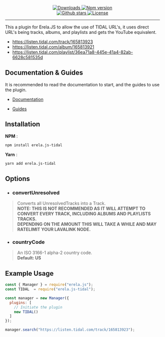 <div align = "center">
<a href="https://www.npmjs.com/package/erela.js-tidal">
<img src="https://img.shields.io/npm/dw/erela.js-tidal?color=CC3534&logo=npm&style=for-the-badge" alt="Downloads">
</a>

<a href="https://www.npmjs.com/package/erela.js-tidal">
<img src="https://img.shields.io/npm/v/erela.js-tidal?color=red&label=Version&logo=npm&style=for-the-badge" alt="Npm version">
</a>
<br>

<a href="https://github.com/WearifulCupid0/erela.js-tidal">
<img src="https://img.shields.io/github/stars/wearifulcupid0/erela.js-tidal?color=333&logo=github&style=for-the-badge" alt="Github stars">
</a>

<a href="https://github.com/WearifulCupid0/erela.js-tidal/blob/master/LICENSE">
<img src="https://img.shields.io/github/license/wearifulcupid0/erela.js-tidal?color=6e5494&logo=github&style=for-the-badge" alt="License">
</a>
<hr>
</div>
This a plugin for Erela.JS to allow the use of TIDAL URL's, it uses direct URL's being tracks, albums, and playlists and gets the YouTube equivalent.

- https://listen.tidal.com/track/165813923
- https://listen.tidal.com/album/165813921
- https://listen.tidal.com/playlist/36ea71a8-445e-41a4-82ab-6628c581535d

## Documentation & Guides

It is recommended to read the documentation to start, and the guides to use the plugin.

- [Documentation](https://solaris.codes/projects/erelajs/docs/gettingstarted.html#getting-started 'Erela.js Documentation') 

- [Guides](https://solaris.codes/projects/erelajs/guides/introduction.html 'Erela.js Guides')

## Installation

**NPM** :
```sh
npm install erela.js-tidal
```

**Yarn** :
```sh
yarn add erela.js-tidal
```

## Options
- ### convertUnresolved
> Converts all UnresolvedTracks into a Track. \
> **NOTE: THIS IS NOT RECOMMENDED AS IT WILL ATTEMPT TO CONVERT EVERY TRACK, INCLUDING ALBUMS AND PLAYLISTS TRACKS.** \
> **DEPENDING ON THE AMOUNT THIS WILL TAKE A WHILE AND MAY RATELIMIT YOUR LAVALINK NODE.**

- ### countryCode
> An ISO 3166-1 alpha-2 country code. \
> **Default: US**

## Example Usage

```javascript
const { Manager } = require("erela.js");
const TIDAL  = require("erela.js-tidal");

const manager = new Manager({
  plugins: [
    // Initiate the plugin
    new TIDAL()
  ]
});

manager.search("https://listen.tidal.com/track/165813923");
```